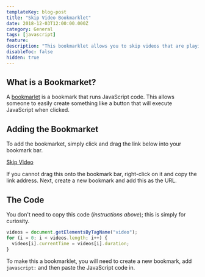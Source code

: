 ```yaml
---
templateKey: blog-post
title: "Skip Video Bookmarklet"
date: 2018-12-03T12:00:00.000Z
category: General
tags: [javascript]
feature:
description: "This bookmarklet allows you to skip videos that are playing on the current site. This means it can be used to skip forced videos like YouTube ads. Not all video players are supported."
disableToc: false
hidden: true
---
```


## What is a Bookmarket?

A [bookmarlet](https://en.wikipedia.org/wiki/Bookmarklet) is a bookmark that runs JavaScript code. This allows someone to easily create something like a button that will execute JavaScript when clicked.

## Adding the Bookmarket

To add the bookmarket, simply click and drag the link below into your bookmark bar.

<a href="javascript:videos = document.getElementsByTagName('video'); for (i = 0; i < videos.length; i++) { videos[i].currentTime = videos[i].duration; }">Skip Video</a>

If you cannot drag this onto the bookmark bar, right-click on it and copy the link address. Next, create a new bookmark and add this as the URL.

## The Code

You don't need to copy this code (_instructions above_); this is simply for curiosity.

```javascript
videos = document.getElementsByTagName("video");
for (i = 0; i < videos.length; i++) {
  videos[i].currentTime = videos[i].duration;
}
```

To make this a bookmarklet, you will need to create a new bookmark, add `javascript:` and then paste the JavaScript code in.
